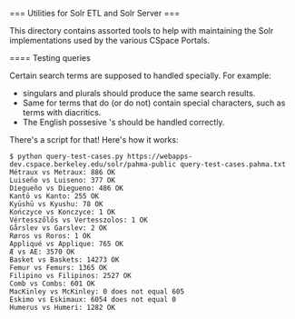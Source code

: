 === Utilities for Solr ETL and Solr Server ===

This directory contains assorted tools to help with maintaining the Solr implementations
used by the various CSpace Portals.


==== Testing queries

Certain search terms are supposed to handled specially. For example:

* singulars and plurals should produce the same search results.
* Same for terms that do (or do not) contain special characters, such as terms with diacritics.
* The English possesive 's should be handled correctly.

There's a script for that! Here's how it works:

```
$ python query-test-cases.py https://webapps-dev.cspace.berkeley.edu/solr/pahma-public query-test-cases.pahma.txt 
Métraux vs Metraux: 886 OK
Luiseño vs Luiseno: 377 OK
Diegueño vs Diegueno: 486 OK
Kantō vs Kanto: 255 OK
Kyūshū vs Kyushu: 78 OK
Kończyce vs Konczyce: 1 OK
Vértesszőlős vs Vertesszolos: 1 OK
Gårslev vs Garslev: 2 OK
Røros vs Roros: 1 OK
Appliqué vs Applique: 765 OK
Æ vs AE: 3570 OK
Basket vs Baskets: 14273 OK
Femur vs Femurs: 1365 OK
Filipino vs Filipinos: 2527 OK
Comb vs Combs: 601 OK
MacKinley vs McKinley: 0 does not equal 605
Eskimo vs Eskimaux: 6054 does not equal 0
Humerus vs Humeri: 1282 OK
```

